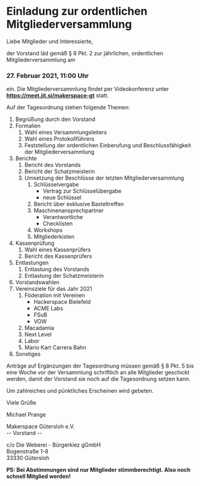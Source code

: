 # Einladung zur ordentlichen Mitgliederversammlung

Liebe Mitglieder und Interessierte,

der Vorstand läd gemäß § 8 Pkt. 2 zur jährlichen, ordentlichen Mitgliederversammlung am
### 27. Februar 2021, 11:00 Uhr
ein. Die Mitgliederversammlung findet per Videokonferenz unter **https://meet.jit.si/makerspace-gt** statt.

Auf der Tagesordnung stehen folgende Themen:
1. Begrüßung durch den Vorstand
2. Formalien
   1. Wahl eines Versammlungsleiters
   2. Wahl eines Protokollführers
   3. Feststellung der ordentlichen Einberufung und Beschlussfähigkeit der Mitgliederversammlung
3. Berichte
   1. Bericht des Vorstands
   2. Bericht der Schatzmeisterin
   3. Umsetzung der Beschlüsse der letzten Mitgliederversammlung
      1. Schlüsselvergabe
         - Vertrag zur Schlüsselübergabe
         - neue Schlüssel
      2. Bericht über exklusive Basteltreffen
      3. Maschinenansprechpartner
         - Verantwortliche
         - Checklisten
      4. Workshops
      5. Mitgliederkisten
4. Kassenprüfung
   1. Wahl eines Kassenprüfers
   2. Bericht des Kassenprüfers
5. Entlastungen
   1. Entlastung des Vorstands
   2. Entlastung der Schatzmeisterin
6. Vorstandswahlen
7. Vereinsziele für das Jahr 2021
   1. Föderation mit Vereinen
      - Hackerspace Bielefeld
      - ACME Labs
      - FSuB
      - VOW
   2. Macadamia
   3. Next Level
   4. Labor
   5. Mario Kart Carrera Bahn
8.  Sonstiges

Anträge auf Ergänzungen der Tagesordnung müssen gemäß § 8 Pkt. 5 bis eine Woche vor der Versammlung schriftlich an alle Mitglieder geschickt werden, damit der Vorstand sie noch auf die Tagesordnung setzen kann.

Um zahlreiches und pünktliches Erscheinen wird gebeten.

Viele Grüße

Michael Prange

Makerspace Gütersloh e.V.  
-- Vorstand --

c/o Die Weberei - Bürgerkiez gGmbH  
Bogenstraße 1-8  
33330 Gütersloh  

**PS: Bei Abstimmungen sind nur Mitglieder stimmberechtigt. Also noch schnell Mitglied werden!**